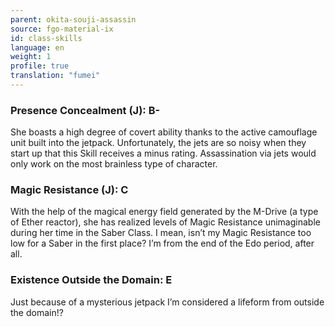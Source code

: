 ```yaml
---
parent: okita-souji-assassin
source: fgo-material-ix
id: class-skills
language: en
weight: 1
profile: true
translation: "fumei"
---
```


### Presence Concealment (J): B-

She boasts a high degree of covert ability thanks to the active camouflage unit built into the jetpack. Unfortunately, the jets are so noisy when they start up that this Skill receives a minus rating.
Assassination via jets would only work on the most brainless type of character.

### Magic Resistance (J): C

With the help of the magical energy field generated by the M-Drive (a type of Ether reactor), she has realized levels of Magic Resistance unimaginable during her time in the Saber Class.
I mean, isn’t my Magic Resistance too low for a Saber in the first place? I’m from the end of the Edo period, after all.

### Existence Outside the Domain: E

Just because of a mysterious jetpack I’m considered a lifeform from outside the domain!?
